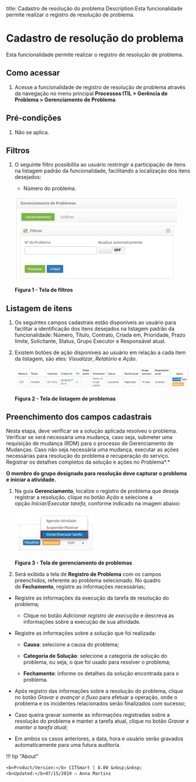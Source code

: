 title: Cadastro de resolução do problema
Description:Esta funcionalidade permite realizar o registro de resolução de problema.

# Cadastro de resolução do problema

Esta funcionalidade permite realizar o registro de resolução de problema.

Como acessar
------------

1.  Acesse a funcionalidade de registro de resolução de problema através da
    navegação no menu principal **Processos ITIL > Gerência de
    Problema > Gerenciamento de Problema**.

Pré-condições
-------------

1.  Não se aplica.

Filtros
-------

1.  O seguinte filtro possibilita ao usuário restringir a participação de itens
    na listagem padrão da funcionalidade, facilitando a localização dos itens
    desejados:

    -   Número do problema.

    ![Criar](images/resolve-1.png)
    
    **Figura 1 - Tela de filtros**

Listagem de itens
-----------------

1.  Os seguintes campos cadastrais estão disponíveis ao usuário para facilitar a
    identificação dos itens desejados na listagem padrão da
    funcionalidade: Número, Título, Contrato, Criada em, Prioridade, Prazo
    limite, Solicitante, Status, Grupo Executor e Responsável atual.

2.  Existem botões de ação disponíveis ao usuário em relação a cada item da
    listagem, são eles: *Visualizar*, *Relatório* e *Ação*.

    ![Criar](images/resolve-2.png)

    **Figura 2 - Tela de listagem de problemas**

Preenchimento dos campos cadastrais
-----------------------------------

Nesta etapa, deve verificar se a solução aplicada resolveu o problema. Verificar
se será necessária uma mudança, caso seja, submeter uma requisição de mudança
(RDM) para o processo de Gerenciamento de Mudanças. Caso não seja necessária uma
mudança, executar as ações necessárias para resolução do problema e recuperação
do serviço. Registrar os detalhes completos da solução e ações no Problema*.*

**O membro do grupo designado para resolução deve capturar o problema e iniciar
a atividade.**

1.  Na guia **Gerenciamento**, localize o registro de problema que deseja
    registrar a resolução, clique no botão *Ação* e selecione a
    opção *Iniciar/Executar tarefa*, conforme indicado na imagem abaixo:

    ![Criar](images/resolve-3.png)

    **Figura 3 - Tela de gerenciamento de problemas**

1.  Será exibida a tela de **Registro de Problema** com os campos preenchidos,
    referente ao problema selecionado. No quadro de **Fechamento**, registre as
    informações necessárias;

-   Registre as informações da execução da tarefa de resolução do problema;

    -   Clique no botão *Adicionar registro de execução* e descreva as
        informações sobre a execução de sua atividade.

-   Registre as informações sobre a solução que foi realizada:

    -   **Causa**: selecione a causa do problema;

    -   **Categoria de Solução**: selecione a categoria de solução do problema,
        ou seja, o que foi usado para resolver o problema;

    -   **Fechamento**: informe os detalhes da solução encontrada para o
        problema.

-   Após registro das informações sobre a resolução do problema, clique no
    botão *Gravar e avançar o fluxo* para efetuar a operação, onde o problema e
    os incidentes relacionados serão finalizados com sucesso;

-   Caso queira gravar somente as informações registradas sobre a resolução do
    problema e manter a tarefa atual, clique no botão *Gravar e manter a tarefa
    atual*;

-   Em ambos os casos anteriores, a data, hora e usuário serão gravados
    automaticamente para uma futura auditoria.


!!! tip "About"

    <b>Product/Version:</b> CITSmart | 8.00 &nbsp;&nbsp;
    <b>Updated:</b>07/15/2019 – Anna Martins
